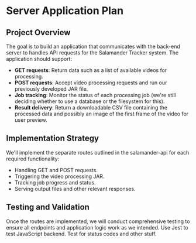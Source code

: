 # Server Application Plan

## Project Overview

The goal is to build an application that communicates with the back-end server to handles API requests for the Salamander Tracker system. The application should support:

- **GET requests**: Return data such as a list of available videos for processing.
- **POST requests**: Accept video processing requests and run our previously developed JAR file.
- **Job tracking**: Monitor the status of each processing job (we're still deciding whether to use a database or the filesystem for this).
- **Result delivery**: Return a downloadable CSV file containing the processed data and possibly an image of the first frame of the video for user preview.

## Implementation Strategy

We'll implement the separate routes outlined in the salamander-api for each required functionality:

- Handling GET and POST requests.
- Triggering the video processing JAR.
- Tracking job progress and status.
- Serving output files and other relevant responses.

## Testing and Validation

Once the routes are implemented, we will conduct comprehensive testing to ensure all endpoints and application logic work as we intended.
Use Jest to test JavaScript backend. Test for status codes and other stuff.